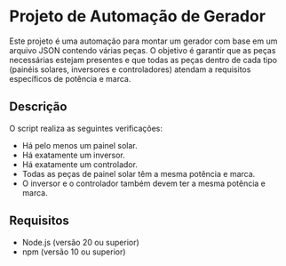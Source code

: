 # Projeto de Automação de Gerador

Este projeto é uma automação para montar um gerador com base em um arquivo JSON contendo várias peças. O objetivo é garantir que as peças necessárias estejam presentes e que todas as peças dentro de cada tipo (painéis solares, inversores e controladores) atendam a requisitos específicos de potência e marca.

## Descrição

O script realiza as seguintes verificações:
- Há pelo menos um painel solar.
- Há exatamente um inversor.
- Há exatamente um controlador.
- Todas as peças de painel solar têm a mesma potência e marca.
- O inversor e o controlador também devem ter a mesma potência e marca.

## Requisitos

- Node.js (versão 20 ou superior)
- npm (versão 10 ou superior)
